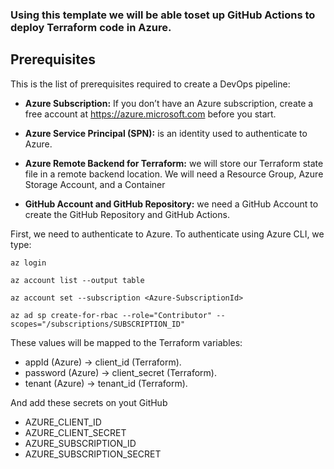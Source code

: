 ### Using this template we will be able toset up GitHub Actions to deploy Terraform code in Azure.

## Prerequisites
This is the list of prerequisites required to create a DevOps pipeline:

- **Azure Subscription:** If you don’t have an Azure subscription, create a free account at https://azure.microsoft.com before you start.

- **Azure Service Principal (SPN):** is an identity used to authenticate to Azure.

- **Azure Remote Backend for Terraform:** we will store our Terraform state file in a remote backend location. We will need a Resource Group, Azure Storage Account, and a Container

- **GitHub Account and GitHub Repository:** we need a GitHub Account to create the GitHub Repository and GitHub Actions.


First, we need to authenticate to Azure. To authenticate using Azure CLI, we type:

`az login`

`az account list --output table`

`az account set --subscription <Azure-SubscriptionId>`

`az ad sp create-for-rbac --role="Contributor" --scopes="/subscriptions/SUBSCRIPTION_ID"`

These values will be mapped to the Terraform variables:

- appId (Azure) → client_id (Terraform).
- password (Azure) → client_secret (Terraform).
- tenant (Azure) → tenant_id (Terraform).

And add these secrets on yout GitHub

- AZURE_CLIENT_ID
- AZURE_CLIENT_SECRET
- AZURE_SUBSCRIPTION_ID
- AZURE_SUBSCRIPTION_SECRET